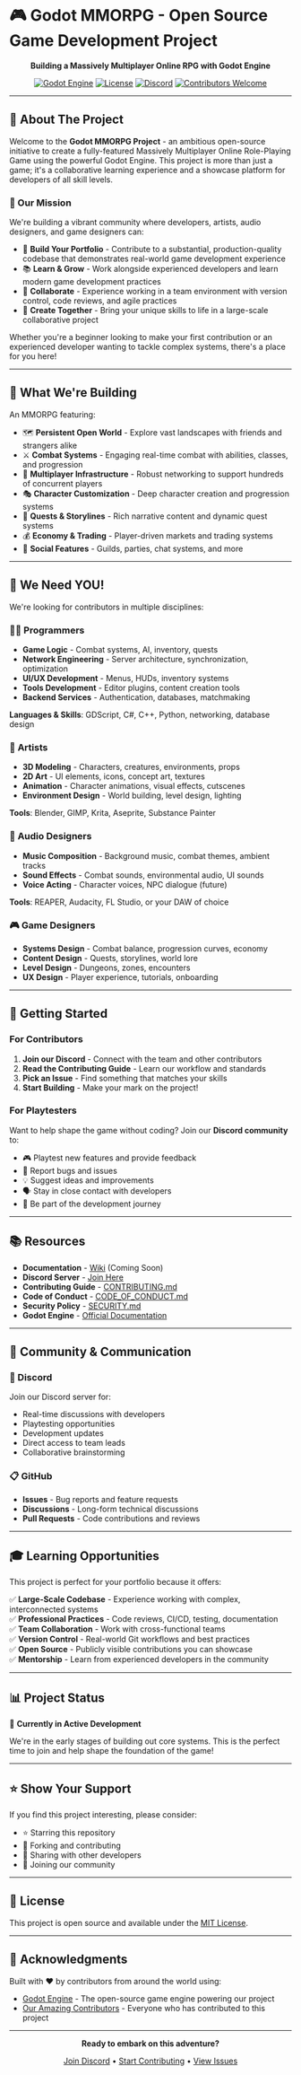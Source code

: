 # 🎮 Godot MMORPG - Open Source Game Development Project

<div align="center">

**Building a Massively Multiplayer Online RPG with Godot Engine**

[![Godot Engine](https://img.shields.io/badge/Godot-4.0+-blue.svg)](https://godotengine.org/)
[![License](https://img.shields.io/badge/license-MIT-green.svg)](LICENSE)
[![Discord](https://img.shields.io/badge/Discord-Join%20Us-7289DA.svg)](https://discord.gg/your-discord-link)
[![Contributors Welcome](https://img.shields.io/badge/contributors-welcome-brightgreen.svg)](CONTRIBUTING.md)

</div>

---

## 🌟 About The Project

Welcome to the **Godot MMORPG Project** - an ambitious open-source initiative to create a fully-featured Massively Multiplayer Online Role-Playing Game using the powerful Godot Engine. This project is more than just a game; it's a collaborative learning experience and a showcase platform for developers of all skill levels.

### 🎯 Our Mission

We're building a vibrant community where developers, artists, audio designers, and game designers can:

- 💼 **Build Your Portfolio** - Contribute to a substantial, production-quality codebase that demonstrates real-world game development experience
- 📚 **Learn & Grow** - Work alongside experienced developers and learn modern game development practices
- 🤝 **Collaborate** - Experience working in a team environment with version control, code reviews, and agile practices
- 🎨 **Create Together** - Bring your unique skills to life in a large-scale collaborative project

Whether you're a beginner looking to make your first contribution or an experienced developer wanting to tackle complex systems, there's a place for you here!

---

## 🚀 What We're Building

An MMORPG featuring:

- 🗺️ **Persistent Open World** - Explore vast landscapes with friends and strangers alike
- ⚔️ **Combat Systems** - Engaging real-time combat with abilities, classes, and progression
- 👥 **Multiplayer Infrastructure** - Robust networking to support hundreds of concurrent players
- 🎭 **Character Customization** - Deep character creation and progression systems
- 🏰 **Quests & Storylines** - Rich narrative content and dynamic quest systems
- 💰 **Economy & Trading** - Player-driven markets and trading systems
- 🎪 **Social Features** - Guilds, parties, chat systems, and more

---

## 👥 We Need YOU!

We're looking for contributors in multiple disciplines:

### 👨‍💻 **Programmers**
- **Game Logic** - Combat systems, AI, inventory, quests
- **Network Engineering** - Server architecture, synchronization, optimization
- **UI/UX Development** - Menus, HUDs, inventory systems
- **Tools Development** - Editor plugins, content creation tools
- **Backend Services** - Authentication, databases, matchmaking

**Languages & Skills**: GDScript, C#, C++, Python, networking, database design

### 🎨 **Artists**
- **3D Modeling** - Characters, creatures, environments, props
- **2D Art** - UI elements, icons, concept art, textures
- **Animation** - Character animations, visual effects, cutscenes
- **Environment Design** - World building, level design, lighting

**Tools**: Blender, GIMP, Krita, Aseprite, Substance Painter

### 🎵 **Audio Designers**
- **Music Composition** - Background music, combat themes, ambient tracks
- **Sound Effects** - Combat sounds, environmental audio, UI sounds
- **Voice Acting** - Character voices, NPC dialogue (future)

**Tools**: REAPER, Audacity, FL Studio, or your DAW of choice

### 🎮 **Game Designers**
- **Systems Design** - Combat balance, progression curves, economy
- **Content Design** - Quests, storylines, world lore
- **Level Design** - Dungeons, zones, encounters
- **UX Design** - Player experience, tutorials, onboarding

---

## 🎯 Getting Started

### For Contributors

1. **Join our Discord** - Connect with the team and other contributors
2. **Read the Contributing Guide** - Learn our workflow and standards
3. **Pick an Issue** - Find something that matches your skills
4. **Start Building** - Make your mark on the project!

### For Playtesters

Want to help shape the game without coding? Join our **Discord community** to:
- 🎮 Playtest new features and provide feedback
- 🐛 Report bugs and issues
- 💡 Suggest ideas and improvements
- 🗣️ Stay in close contact with developers
- 🎉 Be part of the development journey

---

## 📚 Resources

- **Documentation** - [Wiki](../../wiki) (Coming Soon)
- **Discord Server** - [Join Here](https://discord.gg/your-discord-link)
- **Contributing Guide** - [CONTRIBUTING.md](CONTRIBUTING.md)
- **Code of Conduct** - [CODE_OF_CONDUCT.md](CODE_OF_CONDUCT.md)
- **Security Policy** - [SECURITY.md](SECURITY.md)
- **Godot Engine** - [Official Documentation](https://docs.godotengine.org/)

---

## 🤝 Community & Communication

### 💬 Discord
Join our Discord server for:
- Real-time discussions with developers
- Playtesting opportunities
- Development updates
- Direct access to team leads
- Collaborative brainstorming

### 📋 GitHub
- **Issues** - Bug reports and feature requests
- **Discussions** - Long-form technical discussions
- **Pull Requests** - Code contributions and reviews

---

## 🎓 Learning Opportunities

This project is perfect for your portfolio because it offers:

✅ **Large-Scale Codebase** - Experience working with complex, interconnected systems  
✅ **Professional Practices** - Code reviews, CI/CD, testing, documentation  
✅ **Team Collaboration** - Work with cross-functional teams  
✅ **Version Control** - Real-world Git workflows and best practices  
✅ **Open Source** - Publicly visible contributions you can showcase  
✅ **Mentorship** - Learn from experienced developers in the community  

---

## 📊 Project Status

🔨 **Currently in Active Development**

We're in the early stages of building out core systems. This is the perfect time to join and help shape the foundation of the game!

---

## ⭐ Show Your Support

If you find this project interesting, please consider:
- ⭐ Starring this repository
- 🔀 Forking and contributing
- 📢 Sharing with other developers
- 💬 Joining our community

---

## 📜 License

This project is open source and available under the [MIT License](LICENSE).

---

## 🙏 Acknowledgments

Built with ❤️ by contributors from around the world using:
- [Godot Engine](https://godotengine.org/) - The open-source game engine powering our project
- [Our Amazing Contributors](../../graphs/contributors) - Everyone who has contributed to this project

---

<div align="center">

**Ready to embark on this adventure?**

[Join Discord](https://discord.gg/your-discord-link) • [Start Contributing](CONTRIBUTING.md) • [View Issues](../../issues)

</div>